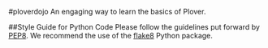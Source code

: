 #ploverdojo
An engaging way to learn the basics of Plover.

##Style Guide for Python Code
Please follow the guidelines put forward by [PEP8](http://www.python.org/dev/peps/pep-0008/). We recommend the use of the [flake8](http://pypi.python.org/pypi/flake8/) Python package.
